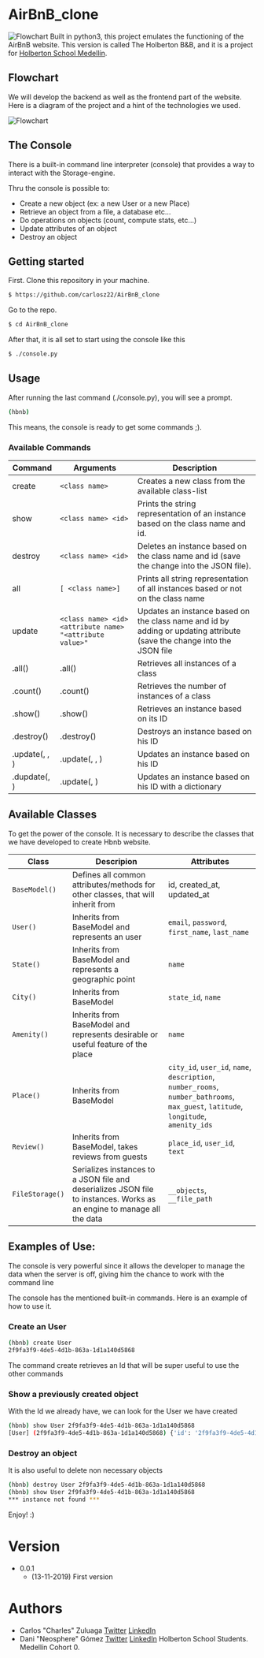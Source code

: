 # AirBnB_clone 
![Flowchart](https://ibb.co/bQqBRjS.png)
 Built in python3, this project emulates the functioning of the AirBnB website.
 This version is called The Holberton B&B, and it is a project for [Holberton School Medellín](https://www.holbertonschool.com/co/campus_life/medellin).
 
## Flowchart
We will develop the backend as well as the frontend part of the website. Here is a diagram of the project and a hint of the technologies we used.
 
 ![Flowchart](https://ibb.co/tLYjpHb.png)
 
 ## The Console
 There is a built-in command line interpreter (console) that provides a way to interact with the Storage-engine.
 
 Thru the console is possible to: 
* Create a new object (ex: a new User or a new Place)
* Retrieve an object from a file, a database etc…
* Do operations on objects (count, compute stats, etc…)
* Update attributes of an object
* Destroy an object

## Getting started

First. Clone this repository in your machine.
```sh
$ https://github.com/carlosz22/AirBnB_clone
```
Go to the repo.

```sh
$ cd AirBnB_clone
```
After that, it is all set to start using the console like this

```sh
$ ./console.py
```

## Usage

After running the last command (./console.py), you will see a prompt.

```sh
(hbnb) 
```

This means, the console is ready to get some commands ;).

### Available Commands
| Command | Arguments | Description |
| ------ | ------ | ------ |
| create | `<class name>` | Creates a new class from the available class-list ||
| show | `<class name> <id>` | Prints the string representation of an instance based on the class name and id. |
| destroy | `<class name> <id>` | Deletes an instance based on the class name and id (save the change into the JSON file). |
| all | `[ <class name>]` | Prints all string representation of all instances based or not on the class name |
| update | `<class name> <id> <attribute name> "<attribute value>"`  | Updates an instance based on the class name and id by adding or updating attribute (save the change into the JSON file |
| .all() | <class name>.all() | Retrieves all instances of a class |
| .count() | <class name>.count() | Retrieves the number of instances of a class |
| .show(<id>) | <class name>.show(<id>) | Retrieves an instance based on its ID |
| .destroy(<id>) | <class name>.destroy(<id>) | Destroys an instance based on his ID |
| .update(<id>, <attr name>, <attr value>) | <class name>.update(<id>, <attr name>, <attr value>) | Updates an instance based on his ID |
| .dupdate(<id>, <dict repr>) | <class name>.update(<id>, <dictionary representation>) | Updates an instance based on his ID with a dictionary |

## Available Classes
To get the power of the console. It is necessary to describe the classes that we have developed to create Hbnb website.

| Class | Descripion| Attributes|
| ------ | ------ | ------ |
| `BaseModel()` | Defines all common attributes/methods for other classes, that will inherit from | id, created_at, updated_at|
| `User()` | Inherits from BaseModel and represents an user  | `email`, `password`, `first_name`, `last_name`  |
| `State()` | Inherits from BaseModel and represents a geographic point  | `name` |
| `City()` | Inherits from BaseModel  | `state_id`, `name` |
| `Amenity()` | Inherits from BaseModel and represents desirable or useful feature of the place | `name` |
| `Place()` | Inherits from BaseModel | `city_id`, `user_id`, `name`, `description`, `number_rooms`, `number_bathrooms`, `max_guest`, `latitude`, `longitude`, `amenity_ids`|
| `Review()` | Inherits from BaseModel, takes reviews from guests | `place_id`, `user_id`, `text` |
| `FileStorage()` | Serializes instances to a JSON file and deserializes JSON file to instances. Works as an engine to manage all the data | `__objects`, `__file_path` |
## Examples of Use:
The console is very powerful since it allows the developer to manage the data when the server is off, giving him the chance to work with the command line

The console has the mentioned built-in commands. Here is an example of how to use it.

### Create an User

```sh
(hbnb) create User
2f9fa3f9-4de5-4d1b-863a-1d1a140d5868
```
The command create retrieves an Id that will be super useful to use the other commands

### Show a previously created object

With the Id we already have, we can look for the User we have created
```sh
(hbnb) show User 2f9fa3f9-4de5-4d1b-863a-1d1a140d5868
[User] (2f9fa3f9-4de5-4d1b-863a-1d1a140d5868) {'id': '2f9fa3f9-4de5-4d1b-863a-1d1a140d5868', 'created_at': datetime.datetime(2019, 11, 13, 13, 58, 14, 530494), 'updated_at': datetime.datetime(2019, 11, 13, 13, 58, 14, 530515)}
```

### Destroy an object

It is also useful to delete non necessary objects
```sh 
(hbnb) destroy User 2f9fa3f9-4de5-4d1b-863a-1d1a140d5868
(hbnb) show User 2f9fa3f9-4de5-4d1b-863a-1d1a140d5868
*** instance not found ***
```

Enjoy! :)

# Version
* 0.0.1
    * (13-11-2019) First version
# Authors
* Carlos "Charles" Zuluaga [Twitter](https://twitter.com/carlosz22) [LinkedIn](https://www.linkedin.com/in/carlos-eduardo-zuluaga/)
* Dani "Neosphere" Gómez [Twitter](https://twitter.com/darkinss) [LinkedIn](https://www.linkedin.com/in/daniela-g%C3%B3mez-2ba828187/)
	Holberton School Students. Medellín Cohort 0.

